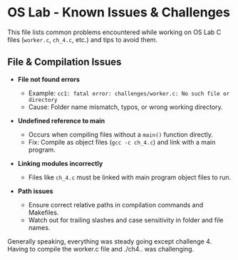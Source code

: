 # OS Lab - Known Issues & Challenges

This file lists common problems encountered while working on OS Lab C files (`worker.c`, `ch_4.c`, etc.) and tips to avoid them.

## File & Compilation Issues

- **File not found errors**
  - Example: `cc1: fatal error: challenges/worker.c: No such file or directory`
  - Cause: Folder name mismatch, typos, or wrong working directory.

- **Undefined reference to main**
  - Occurs when compiling files without a `main()` function directly.
  - Fix: Compile as object files (`gcc -c ch_4.c`) and link with a main program.

- **Linking modules incorrectly**
  - Files like `ch_4.c` must be linked with main program object files to run.

- **Path issues**
  - Ensure correct relative paths in compilation commands and Makefiles.
  - Watch out for trailing slashes and case sensitivity in folder and file names.

Generally speaking, everything was steady going except challenge 4. Having to compile the worker.c file and ./ch4.. was challenging.
